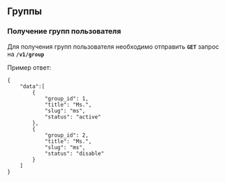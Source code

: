 ## Группы

### Получение групп пользователя

Для получения групп пользователя необходимо отправить **`GET`** запрос на **`/v1/group`**

Пример ответ:<br>
```
{
    "data":[
        {
            "group_id": 1,
            "title": "Ms.",
            "slug": "ms",
            "status": "active"
        },
        {
            "group_id": 2,
            "title": "Ms.",
            "slug": "ms",
            "status": "disable"
        }
    ]
}
```